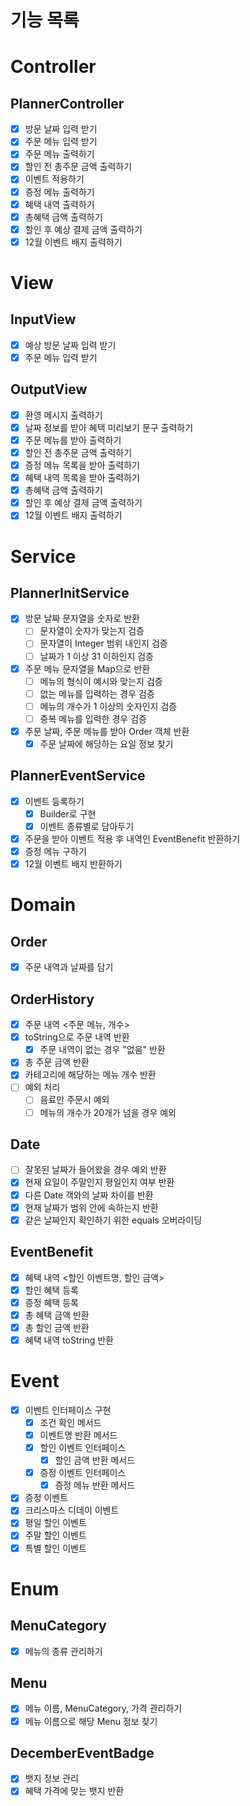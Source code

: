 # 기능 목록

# Controller

## PlannerController

- [X]  방문 날짜 입력 받기
- [X]  주문 메뉴 입력 받기
- [X]  주문 메뉴 출력하기
- [X]  할인 전 총주문 금액 출력하기
- [X]  이벤트 적용하기
- [X]  증정 메뉴 출력하기
- [X]  혜택 내역 출력하기
- [X]  총혜택 금액 출력하기
- [X]  할인 후 예상 결제 금액 출력하기
- [X]  12월 이벤트 배지 출력하기

# View

## InputView

- [X]  예상 방문 날짜 입력 받기
- [X]  주문 메뉴 입력 받기

## OutputView

- [X]  환영 메시지 출력하기
- [X]  날짜 정보를 받아 혜택 미리보기 문구 출력하기
- [X]  주문 메뉴를 받아 출력하기
- [X]  할인 전 총주문 금액 출력하기
- [X]  증정 메뉴 목록을 받아 출력하기
- [X]  혜택 내역 목록을 받아 출력하기
- [X]  총혜택 금액 출력하기
- [X]  할인 후 예상 결제 금액 출력하기
- [X]  12월 이벤트 배지 출력하기

# Service

## PlannerInitService

- [X]  방문 날짜 문자열을 숫자로 반환
    - [ ]  문자열이 숫자가 맞는지 검증
    - [ ]  문자열이 Integer 범위 내인지 검증
    - [ ]  날짜가 1 이상 31 이하인지 검증
- [X]  주문 메뉴 문자열을 Map으로 반환
    - [ ]  메뉴의 형식이 예시와 맞는지 검증
    - [ ]  없는 메뉴를 입력하는 경우 검증
    - [ ]  메뉴의 개수가 1 이상의 숫자인지 검증
    - [ ]  중복 메뉴를 입력한 경우 검증
- [X]  주문 날짜, 주문 메뉴를 받아 Order 객체 반환
    - [X]  주문 날짜에 해당하는 요일 정보 찾기

## PlannerEventService

- [X]  이벤트 등록하기
    - [X]  Builder로 구현
    - [X]  이벤트 종류별로 담아두기
- [X]  주문을 받아 이벤트 적용 후 내역인 EventBenefit 반환하기
- [X]  증정 메뉴 구하기
- [X]  12월 이벤트 배지 반환하기

# Domain

## Order

- [X]  주문 내역과 날짜를 담기

## OrderHistory

- [X]  주문 내역 <주문 메뉴, 개수>
- [X]  toString으로 주문 내역 반환
    - [X]  주문 내역이 없는 경우 "없음" 반환 
- [X]  총 주문 금액 반환
- [X]  카테고리에 해당하는 메뉴 개수 반환
- [ ]  예외 처리
    - [ ]  음료만 주문시 예외
    - [ ]  메뉴의 개수가 20개가 넘을 경우 예외

## Date

- [ ]  잘못된 날짜가 들어왔을 경우 예외 반환
- [X]  현재 요일이 주말인지 평일인지 여부 반환
- [X]  다른 Date 객와의 날짜 차이를 반환
- [X]  현재 날짜가 범위 안에 속하는지 반환
- [X]  같은 날짜인지 확인하기 위한 equals 오버라이딩

## EventBenefit

- [X]  혜택 내역 <할인 이벤트명, 할인 금액>
- [X]  할인 혜택 등록
- [X]  증정 혜택 등록
- [X]  총 혜택 금액 반환
- [X]  총 할인 금액 반환
- [X]  혜택 내역 toString 반환

# Event

- [X]  이벤트 인터페이스 구현
    - [X]  조건 확인 메서드
    - [X]  이벤트명 반환 메서드 
    - [X]  할인 이벤트 인터페이스
       - [X]  할인 금액 반환 메서드
    - [X]  증정 이벤트 인터페이스
       - [X]  증정 메뉴 반환 메서드
- [X]  증정 이벤트
- [X]  크리스마스 디데이 이벤트
- [X]  평일 할인 이벤트
- [X]  주말 할인 이벤트
- [X]  특별 할인 이벤트

# Enum

## MenuCategory

- [X]  메뉴의 종류 관리하기

## Menu

- [X]  메뉴 이름, MenuCategory, 가격 관리하기
- [X]  메뉴 이름으로 해당 Menu 정보 찾기

## DecemberEventBadge

- [X]  뱃지 정보 관리
- [X]  혜택 가격에 맞는 뱃지 반환